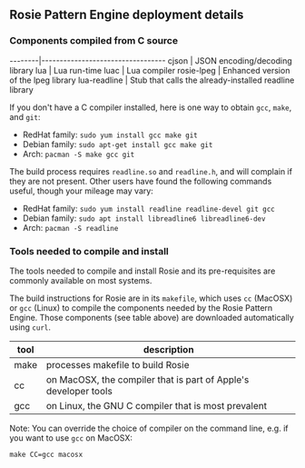 ## Rosie Pattern Engine deployment details

### Components compiled from C source

--------|----------------------------------
cjson 	| JSON encoding/decoding library
lua     | Lua run-time
luac     | Lua compiler
rosie-lpeg	| Enhanced version of the lpeg library
lua-readline | Stub that calls the already-installed readline library

If you don't have a C compiler installed, here is one way to obtain `gcc`,
`make`, and `git`:

* RedHat family: `sudo yum install gcc make git`
* Debian family: `sudo apt-get install gcc make git`
* Arch: `pacman -S make gcc git`


The build process requires `readline.so` and `readline.h`, and will
complain if they are not present.  Other users have found the following commands
useful, though your mileage may vary:

* RedHat family: `sudo yum install readline readline-devel git gcc`
* Debian family: `sudo apt install libreadline6 libreadline6-dev`
* Arch: `pacman -S readline`


### Tools needed to compile and install

The tools needed to compile and install Rosie and its pre-requisites are
commonly available on most systems.

The build instructions for Rosie are in its `makefile`, which uses `cc` (MacOSX)
or `gcc` (Linux) to compile the components needed by the Rosie Pattern Engine.
Those components (see table above) are downloaded automatically using `curl`.

tool | description
-----|------------
make | processes makefile to build Rosie
cc   | on MacOSX, the compiler that is part of Apple's developer tools
gcc  | on Linux, the GNU C compiler that is most prevalent

Note: You can override the choice of compiler on the command line, e.g. if you want to use `gcc` on MacOSX:

```
make CC=gcc macosx
```


